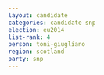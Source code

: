 ```yaml
---
layout: candidate
categories: candidate snp
election: eu2014
list-rank: 4
person: toni-giugliano
region: scotland
party: snp
---
```

